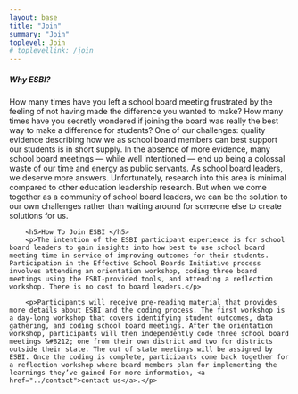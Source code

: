 ```yaml
---
layout: base
title: "Join"
summary: "Join"
toplevel: Join
# toplevellink: /join
---
```


<h5>Why ESBI?</h5>
        <p>How many times have you left a school board meeting frustrated by the feeling of not having made the difference you wanted to make? How many times have you secretly wondered if joining the board was really the best way to make a difference for students? One of our challenges: quality evidence describing how we as school board members can best support our students is in short supply. In the absence of more evidence, many school board meetings &#8212; while well intentioned &#8212; end up being a colossal waste of our time and energy as public servants. As school board leaders, we deserve more answers. Unfortunately, research into this area is minimal compared to other education leadership research. But when we come together as a community of school board leaders, we can be the solution to our own challenges rather than waiting around for someone else to create solutions for us.</p>
        

        <h5>How To Join ESBI </h5>
        <p>The intention of the ESBI participant experience is for school board leaders to gain insights into how best to use school board meeting time in service of improving outcomes for their students. Participation in the Effective School Boards Initiative process involves attending an orientation workshop, coding three board meetings using the ESBI-provided tools, and attending a reflection workshop. There is no cost to board leaders.</p>
        
        <p>Participants will receive pre-reading material that provides more details about ESBI and the coding process. The first workshop is a day-long workshop that covers identifying student outcomes, data gathering, and coding school board meetings. After the orientation workshop, participants will then independently code three school board meetings &#8212; one from their own district and two for districts outside their state. The out of state meetings will be assigned by ESBI. Once the coding is complete, participants come back together for a reflection workshop where board members plan for implementing the learnings they’ve gained For more information, <a href="../contact">contact us</a>.</p>
        
        

